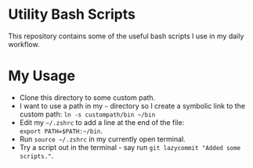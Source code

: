 # Utility Bash Scripts
This repository contains some of the useful bash scripts I use in my daily workflow.

# My Usage
- Clone this directory to some custom path.
- I want to use a path in my `~` directory so I create a symbolic link to the custom path:
    `ln -s custompath/bin ~/bin`
- Edit my `~/.zshrc` to add a line at the end of the file:      
    `export PATH=$PATH:~/bin`.
- Run `source ~/.zshrc` in my currently open terminal.
- Try a script out in the terminal - say run `git lazycommit "Added some scripts."`.
